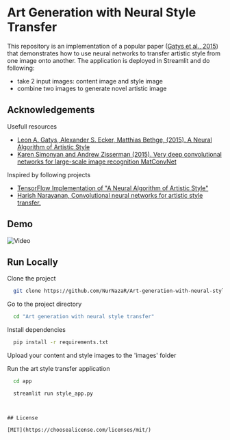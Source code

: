 
#  Art Generation with Neural Style Transfer

This repository is an implementation of a popular paper ([Gatys et al., 2015](https://arxiv.org/abs/1508.06576)) that demonstrates how to use neural networks to transfer artistic style from one image onto another. The application is deployed in Streamlit and do following:
- take 2 input images: content image and style image
- combine two images to generate novel artistic image

## Acknowledgements

Usefull resources
* [Leon A. Gatys, Alexander S. Ecker, Matthias Bethge, (2015). A Neural Algorithm of Artistic Style][1]
* [Karen Simonyan and Andrew Zisserman (2015). Very deep convolutional networks for large-scale image recognition MatConvNet][2]

Inspired by following projects
* [TensorFlow Implementation of "A Neural Algorithm of Artistic Style"][3]
* [Harish Narayanan, Convolutional neural networks for artistic style transfer.][4]

[1]: https://arxiv.org/abs/1508.06576
[2]: https://arxiv.org/pdf/1409.1556.pdf
[3]: http://www.chioka.in/tensorflow-implementation-neural-algorithm-of-artistic-style
[4]: https://harishnarayanan.org/writing/artistic-style-transfer/

## Demo
![Video](https://www.youtube.com/watch?v=iJvPCGDfUqs)


## Run Locally

Clone the project

```bash
  git clone https://github.com/NurNazaR/Art-generation-with-neural-style-transfer.git
```

Go to the project directory

```bash
  cd "Art generation with neural style transfer"
```

Install dependencies

```bash
  pip install -r requirements.txt
```

Upload your content and style images to the 'images' folder 

Run the art style transfer application

```bash
  cd app
```

```bash
  streamlit run style_app.py 
```

```


## License

[MIT](https://choosealicense.com/licenses/mit/)

